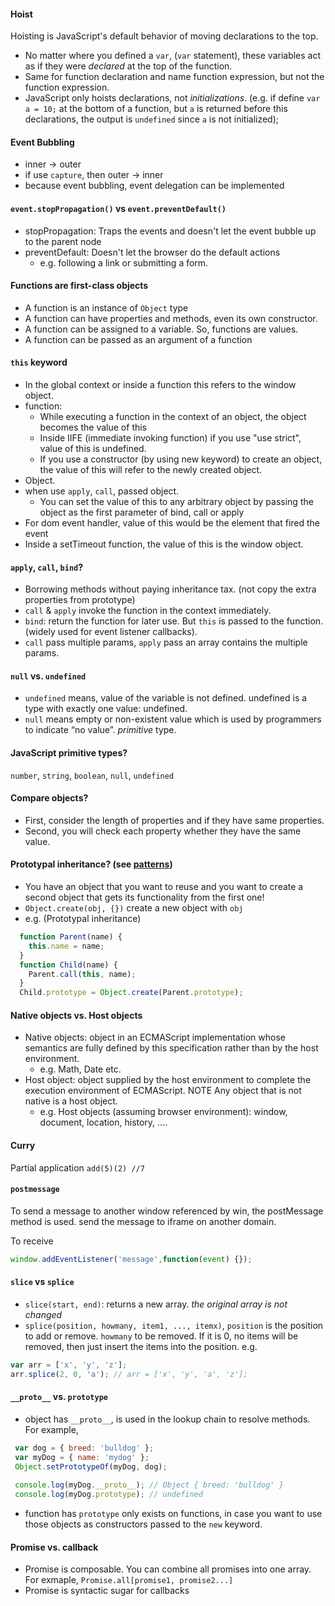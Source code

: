 #### Hoist
Hoisting is JavaScript's default behavior of moving declarations to the top.
* No matter where you defined a `var`, (`var` statement), these variables act as if they were *declared* at the top of the function.
* Same for function declaration and name function expression, but not the function expression.
* JavaScript only hoists declarations, not *initializations*. (e.g. if define `var a = 10;` at the bottom of a function, but `a` is returned before this declarations, the output is `undefined` since `a` is not initialized);

#### Event Bubbling
* inner -> outer
* if use `capture`, then outer -> inner
* because event bubbling, event delegation can be implemented

#### `event.stopPropagation()` vs `event.preventDefault()`
* stopPropagation: Traps the events and doesn't let the event bubble up to the parent node
* preventDefault: Doesn't let the browser do the default actions
  * e.g. following a link or submitting a form.

#### Functions are first-class objects
* A function is an instance of `Object` type
* A function can have properties and methods, even its own constructor.
* A function can be assigned to a variable. So, functions are values.
* A function can be passed as an argument of a function

#### `this` keyword
* In the global context or inside a function this refers to the window object.
* function:
  * While executing a function in the context of an object, the object becomes the value of this
  * Inside IIFE (immediate invoking function) if you use "use strict", value of this is undefined.
  * If you use a constructor (by using new keyword) to create an object, the value of this will refer to the newly created object.
* Object.
* when use `apply`, `call`, passed object.
  * You can set the value of this to any arbitrary object by passing the object as the first parameter of bind, call or apply
* For dom event handler, value of this would be the element that fired the event
* Inside a setTimeout function, the value of this is the window object.

#### `apply`, `call`, `bind`?
* Borrowing methods without paying inheritance tax. (not copy the extra properties from prototype)
* `call` & `apply` invoke the function in the context immediately.
* `bind`: return the function for later use.
But `this` is passed to the function. (widely used for event listener callbacks).
* `call` pass multiple params, `apply` pass an array contains the multiple params.

#### `null` vs. `undefined`
* `undefined` means, value of the variable is not defined. undefined is a type with exactly one value: undefined.
* `null` means empty or non-existent value which is used by programmers to indicate “no value”. *primitive* type.

#### JavaScript primitive types?
`number`, `string`, `boolean`, `null`, `undefined`

#### Compare objects?
* First, consider the length of properties and if they have same properties.
* Second, you will check each property whether they have the same value.

#### Prototypal inheritance? (see [patterns](./patterns))
* You have an object that you want to reuse and you want to create a second object that gets its functionality from the first one!
* `Object.create(obj, {})` create a new object with `obj`
* e.g. (Prototypal inheritance)
```javascript
  function Parent(name) {
    this.name = name;
  }
  function Child(name) {
    Parent.call(this, name);
  }
  Child.prototype = Object.create(Parent.prototype);
```

#### Native objects vs. Host objects
* Native objects: object in an ECMAScript implementation whose semantics are fully defined by this specification rather than by the host environment.
  * e.g. Math, Date etc.
* Host object: object supplied by the host environment to complete the execution environment of ECMAScript.
NOTE Any object that is not native is a host object.
  * e.g. Host objects (assuming browser environment): window, document, location, history, ....

#### Curry
Partial application
`add(5)(2) //7`

#### `postmessage`
To send a message to another window referenced by win, the postMessage method is used.
send the message to iframe on another domain.

To receive
```javascript
window.addEventListener('message',function(event) {});
```

#### `slice` vs `splice`
* `slice(start, end)`: returns a new array. *the original array is not changed*
* `splice(position, howmany, item1, ..., itemx)`, `position` is the position to add or remove. `howmany` to be removed. If it is 0, no items will be removed, then just insert the items into the position.
e.g.
``` javascript
var arr = ['x', 'y', 'z'];
arr.splice(2, 0, 'a'); // arr = ['x', 'y', 'a', 'z'];
```
#### `__proto__` vs. `prototype`
* object has `__proto__`, is used in the lookup chain to resolve methods. For example,
```javascript
 var dog = { breed: 'bulldog' };
 var myDog = { name: 'mydog' };
 Object.setPrototypeOf(myDog, dog);
 
 console.log(myDog.__proto__); // Object { breed: 'bulldog' }
 console.log(myDog.prototype); // undefined
```
 
* function has `prototype` only exists on functions, in case you want to use those objects as constructors passed to the `new` keyword.


#### Promise vs. callback
* Promise is composable. You can combine all promises into one array. For exmaple, `Promise.all[promise1, promise2...]`
* Promise is syntactic sugar for callbacks 
